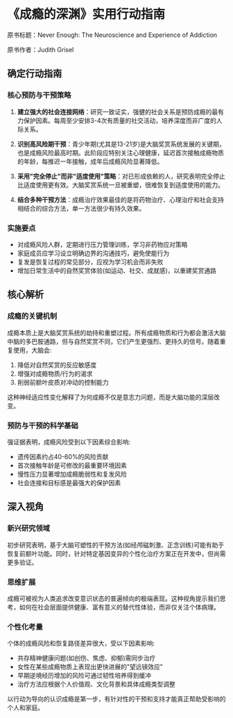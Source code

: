 # 《成瘾的深渊》实用行动指南

原书标题：Never Enough: The Neuroscience and Experience of Addiction

原书作者：Judith Grisel


## 确定行动指南

### 核心预防与干预策略

1. **建立强大的社会连接网络**：研究一致证实，强健的社会关系是预防成瘾的最有力保护因素。每周至少安排3-4次有质量的社交活动，培养深度而非广度的人际关系。

2. **识别高风险期干预**：青少年期(尤其是13-21岁)是大脑奖赏系统发展的关键期，也是成瘾风险最高时期。此阶段应特别关注心理健康，延迟首次接触成瘾物质的年龄，每推迟一年接触，成年后成瘾风险显著降低。

3. **采用"完全停止"而非"适度使用"策略**：对已形成依赖的人，研究表明完全停止比适度使用更有效。大脑奖赏系统一旦被重塑，很难恢复到适度使用的能力。

4. **结合多种干预方法**：成瘾治疗效果最佳的是将药物治疗、心理治疗和社会支持相结合的综合方法，单一方法很少有持久效果。

### 实施要点

- 对成瘾风险人群，定期进行压力管理训练，学习非药物应对策略
- 家庭成员应学习设立明确边界的沟通技巧，避免使能行为
- 复发是恢复过程的常见部分，应视为学习机会而非失败
- 增加日常生活中的自然奖赏体验(如运动、社交、成就感)，以重建奖赏通路

## 核心解析

### 成瘾的关键机制

成瘾本质上是大脑奖赏系统的劫持和重塑过程。所有成瘾物质和行为都会激活大脑中脑的多巴胺通路，但与自然奖赏不同，它们产生更强烈、更持久的信号。随着重复使用，大脑会:

1. 降低对自然奖赏的反应敏感度
2. 增强对成瘾物质/行为的渴求
3. 削弱前额叶皮质对冲动的控制能力

这种神经适应性变化解释了为何成瘾不仅是意志力问题，而是大脑功能的深层改变。

### 预防与干预的科学基础

强证据表明，成瘾风险受到以下因素综合影响:

- 遗传因素约占40-60%的风险贡献
- 首次接触年龄是可修改的最重要环境因素
- 慢性压力显著增加成瘾脆弱性和复发风险
- 社会连接和目标感是最强大的保护因素

## 深入视角

### 新兴研究领域

初步研究表明，基于大脑可塑性的干预方法(如经颅磁刺激、正念训练)可能有助于恢复前额叶功能。同时，针对特定基因变异的个性化治疗方案正在开发中，但尚需更多验证。

### 思维扩展

成瘾可被视为人类追求改变意识状态的普遍倾向的极端表现。这种视角提示我们思考，如何在社会层面提供健康、富有意义的替代性体验，而非仅关注个体病理。

### 个性化考量

个体的成瘾风险和恢复路径差异很大，受以下因素影响:
- 共存精神健康问题(如创伤、焦虑、抑郁)需同步治疗
- 女性在某些成瘾物质上表现出更快进展的"望远镜效应"
- 早期逆境经历增加的风险可通过韧性培养得到缓冲
- 治疗方法应根据个人价值观、文化背景和具体成瘾类型调整

以行动为导向的认识成瘾是第一步，有针对性的干预和支持才能真正帮助受影响的个人和家庭。